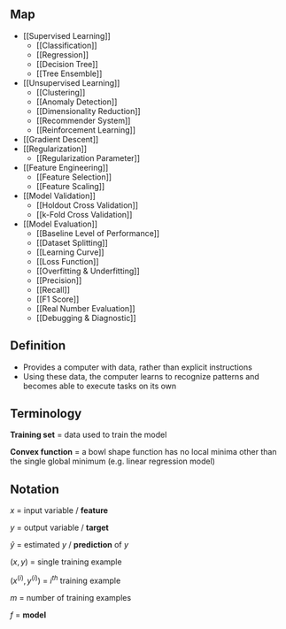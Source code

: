 ## Map

- [[Supervised Learning]]
	- [[Classification]]
	- [[Regression]]
	- [[Decision Tree]]
	- [[Tree Ensemble]]
- [[Unsupervised Learning]]
	- [[Clustering]]
	- [[Anomaly Detection]]
	- [[Dimensionality Reduction]]
	- [[Recommender System]]
	- [[Reinforcement Learning]]
- [[Gradient Descent]]
- [[Regularization]]
	- [[Regularization Parameter]]
- [[Feature Engineering]]
	- [[Feature Selection]]
	- [[Feature Scaling]]
- [[Model Validation]]
	- [[Holdout Cross Validation]]
	- [[k-Fold Cross Validation]]
- [[Model Evaluation]]
	- [[Baseline Level of Performance]]
	- [[Dataset Splitting]]
	- [[Learning Curve]]
	- [[Loss Function]]
	- [[Overfitting & Underfitting]]
	- [[Precision]]
	- [[Recall]]
	- [[F1 Score]]
	- [[Real Number Evaluation]]
	- [[Debugging & Diagnostic]]

## Definition

- Provides a computer with data, rather than explicit instructions
- Using these data, the computer learns to recognize patterns and becomes able to execute tasks on its own

## Terminology

**Training set** = data used to train the model

**Convex function** = a bowl shape function has no local minima other than the single global minimum (e.g. linear regression model)

## Notation

$x$ = input variable / **feature**

$y$ = output variable / **target**

$\hat{y}$ = estimated $y$ / **prediction** of $y$

$(x,y)$ = single training example

$(x^{(i)},y^{(i)})$ = $i^{th}$ training example

$m$ = number of training examples

$f$ = **model**

